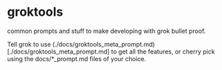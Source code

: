# groktools
common prompts and stuff to make developing with grok bullet proof. 

Tell grok to use (./docs/groktools_meta_prompt.md)[./docs/groktools_meta_prompt.md] to get all the features, or cherry pick using the docs/*_prompt.md files of your choice.
